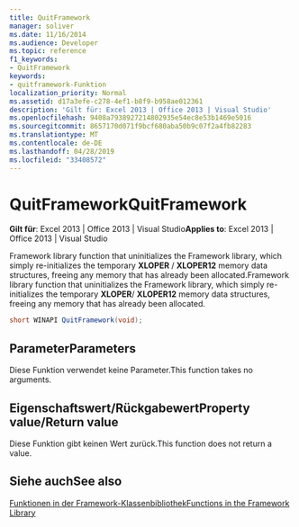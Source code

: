 ```yaml
---
title: QuitFramework
manager: soliver
ms.date: 11/16/2014
ms.audience: Developer
ms.topic: reference
f1_keywords:
- QuitFramework
keywords:
- quitframework-Funktion
localization_priority: Normal
ms.assetid: d17a3efe-c278-4ef1-b8f9-b958ae012361
description: 'Gilt für: Excel 2013 | Office 2013 | Visual Studio'
ms.openlocfilehash: 9408a7938927214802935e54ec8e53b1469e5016
ms.sourcegitcommit: 8657170d071f9bcf680aba50b9c07f2a4fb82283
ms.translationtype: MT
ms.contentlocale: de-DE
ms.lasthandoff: 04/28/2019
ms.locfileid: "33408572"
---
```

# <a name="quitframework"></a><span data-ttu-id="ed790-104">QuitFramework</span><span class="sxs-lookup"><span data-stu-id="ed790-104">QuitFramework</span></span>

 <span data-ttu-id="ed790-105">**Gilt für**: Excel 2013 | Office 2013 | Visual Studio</span><span class="sxs-lookup"><span data-stu-id="ed790-105">**Applies to**: Excel 2013 | Office 2013 | Visual Studio</span></span> 
  
<span data-ttu-id="ed790-106">Framework library function that uninitializes the Framework library, which simply re-initializes the temporary **XLOPER** /  **XLOPER12** memory data structures, freeing any memory that has already been allocated.</span><span class="sxs-lookup"><span data-stu-id="ed790-106">Framework library function that uninitializes the Framework library, which simply re-initializes the temporary **XLOPER**/ **XLOPER12** memory data structures, freeing any memory that has already been allocated.</span></span> 
  
```cs
short WINAPI QuitFramework(void);
```

## <a name="parameters"></a><span data-ttu-id="ed790-107">Parameter</span><span class="sxs-lookup"><span data-stu-id="ed790-107">Parameters</span></span>

<span data-ttu-id="ed790-108">Diese Funktion verwendet keine Parameter.</span><span class="sxs-lookup"><span data-stu-id="ed790-108">This function takes no arguments.</span></span>
  
## <a name="property-valuereturn-value"></a><span data-ttu-id="ed790-109">Eigenschaftswert/Rückgabewert</span><span class="sxs-lookup"><span data-stu-id="ed790-109">Property value/Return value</span></span>

<span data-ttu-id="ed790-110">Diese Funktion gibt keinen Wert zurück.</span><span class="sxs-lookup"><span data-stu-id="ed790-110">This function does not return a value.</span></span>
  
## <a name="see-also"></a><span data-ttu-id="ed790-111">Siehe auch</span><span class="sxs-lookup"><span data-stu-id="ed790-111">See also</span></span>



[<span data-ttu-id="ed790-112">Funktionen in der Framework-Klassenbibliothek</span><span class="sxs-lookup"><span data-stu-id="ed790-112">Functions in the Framework Library</span></span>](functions-in-the-framework-library.md)


